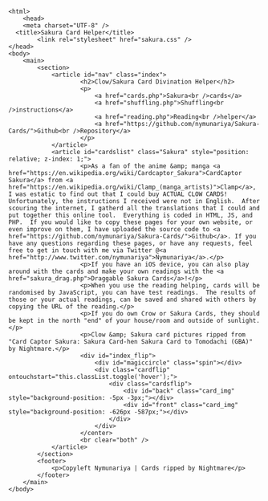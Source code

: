 <!DOCTYPE html>
	<html>
		<head>
	  	<meta charset="UTF-8" />
      <title>Sakura Card Helper</title>
			<link rel="stylesheet" href="sakura.css" />
	</head>
	<body>
		<main>
			<section>
				<article id="nav" class="index">
						<h2>Clow/Sakura Card Divination Helper</h2>
						<p>
							<a href="cards.php">Sakura<br />cards</a>
							<a href="shuffling.php">Shuffling<br />instructions</a>
							<a href="reading.php">Reading<br />helper</a>
							<a href="https://github.com/nymunariya/Sakura-Cards/">Github<br />Repository</a>
						</p>
				</article>
				<article id="cardslist" class="Sakura" style="position: relative; z-index: 1;">
						<p>As a fan of the anime &amp; manga <a href="https://en.wikipedia.org/wiki/Cardcaptor_Sakura">CardCaptor Sakura</a> from <a href="https://en.wikipedia.org/wiki/Clamp_(manga_artists)">Clamp</a>, I was estatic to find out that I could buy ACTUAL CLOW CARDS!  Unfortunately, the instructions I received were not in English.  After scouring the internet, I gatherd all the translations that I could and put together this online tool.  Everything is coded in HTML, JS, and PHP.  If you would like to copy these pages for your own website, or even improve on them, I have uploaded the source code to <a href="https://github.com/nymunariya/Sakura-Cards/">Github</a>. If you have any questions regarding these pages, or have any requests, feel free to get in touch with me via Twitter @<a href="http://www.twitter.com/nymunariya">Nymunariya</a>.</p>
						<p>If you have an iOS device, you can also play around with the cards and make your own readings with the <a href="sakura_drag.php">Draggable Sakura Cards</a>!</p>
						<p>When you use the reading helping, cards will be randomised by JavaScript, you can have test readings.  The results of those or your actual readings, can be saved and shared with others by copying the URL of the reading.</p>
						<p>If you do own Crow or Sakura Cards, they should be kept in the north "end" of your house/room and outside of sunlight.</p>
						<p>Clow &amp; Sakura card pictures ripped from "Card Captor Sakura: Sakura Card-hen Sakura Card to Tomodachi (GBA)" by Nightmare.</p>
						<div id="index_flip">
							<div id="magiccircle" class="spin"></div>
							<div class="cardflip" ontouchstart="this.classList.toggle('hover');">
								<div class="cardsflip">
									<div id="back" class="card_img" style="background-position: -5px -3px;"></div>
									<div id="front" class="card_img" style="background-position: -626px -587px;"></div>
								</div>
							</div>
						</center>
						<br clear="both" />
				</article>
			</section>
			<footer>
				<p>Copyleft Nymunariya | Cards ripped by Nightmare</p>
			</footer>
		</main>
	</body>
</html>
